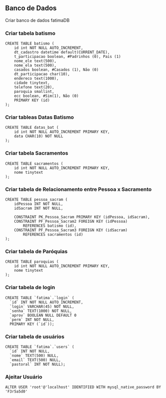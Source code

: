 ## Banco de Dados
Criar banco de dados fatimaDB

### Criar tabela batismo
```
CREATE TABLE batismo (
	id int NOT NULL AUTO_INCREMENT,
    dt_cadastro datetime default(CURRENT_DATE),
    t_participacao boolean, #Padrinhos (0), Pais (1)
    nome_ele text(500),
    nome_ela text(500),
    casados boolean, #Casados (1), Não (0)
    dt_participacao char(10),
    endereco text(1000),
    cidade tinytext,
    telefone text(20),
    paroquia smallint,
    ecc boolean, #Sim(1), Não (0)
	PRIMARY KEY (id)
);
```

### Criar tableas Datas Batismo
```
CREATE TABLE datas_bat (
	id int NOT NULL AUTO_INCREMENT PRIMARY KEY,
    data CHAR(10) NOT NULL
);
```
### Criar tabela Sacramentos
```
CREATE TABLE sacramentos (
	id int NOT NULL AUTO_INCREMENT PRIMARY KEY,
    nome tinytext
);
```

### Criar tabela de Relacionamento entre Pessoa x Sacramento
```
CREATE TABLE pessoa_sacram (
	idPessoa INT NOT NULL,
    idSacram INT NOT NULL,
    
    CONSTRAINT PK_Pessoa_Sacram PRIMARY KEY (idPessoa, idSacram),
    CONSTRAINT PF_Pessoa_Sacram2 FOREIGN KEY (idPessoa)
		REFERENCES batismo (id),
	CONSTRAINT PF_Pessoa_Sacram3 FOREIGN KEY (idSacram)
		REFERENCES sacramentos (id)
);
```
### Criar tabela de Paróquias
```
CREATE TABLE paroquias (
	id int NOT NULL AUTO_INCREMENT PRIMARY KEY,
    nome tinytext
);
```
### Criar tabela de login
```
CREATE TABLE `fatima`.`login` (
  `id` INT NOT NULL AUTO_INCREMENT,
  `login` VARCHAR(45) NOT NULL,
  `senha` TEXT(1000) NOT NULL,
  `aprov` BOOLEAN NULL DEFAULT 0
  `perm` INT NOT NULL,
  PRIMARY KEY (`id`));
```
### Criar tabela de usuários
```
CREATE TABLE `fatima`.`users` (
  `id` INT NOT NULL,
  `nome` TEXT(500) NULL,
  `email` TEXT(500) NULL,
  `pastoral` INT NOT NULL);
```

### Ajeitar Usuário
```
ALTER USER 'root'@'localhost' IDENTIFIED WITH mysql_native_password BY 'F3r5a5d0'
```








